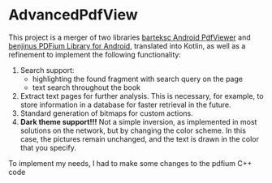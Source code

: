 # AdvancedPdfView

This project is a merger of two libraries [barteksc Android PdfViewer](https://github.com/barteksc/AndroidPdfViewer) and [benjinus PDFium Library for Android](https://github.com/benjinus/android-support-pdfium), translated into Kotlin, as well as a refinement to implement the following functionality:
1. Search support:
    - highlighting the found fragment with search query on the page
    - text search throughout the book
2. Extract text pages for further analysis. This is necessary, for example, to store information in a database for faster retrieval in the future.
3. Standard generation of bitmaps for custom actions.
4. **Dark theme support!!!** Not a simple inversion, as implemented in most solutions on the network, but by changing the color scheme. In this case, the pictures remain unchanged, and the text is drawn in the color that you specify.

To implement my needs, I had to make some changes to the pdfium C++ code
